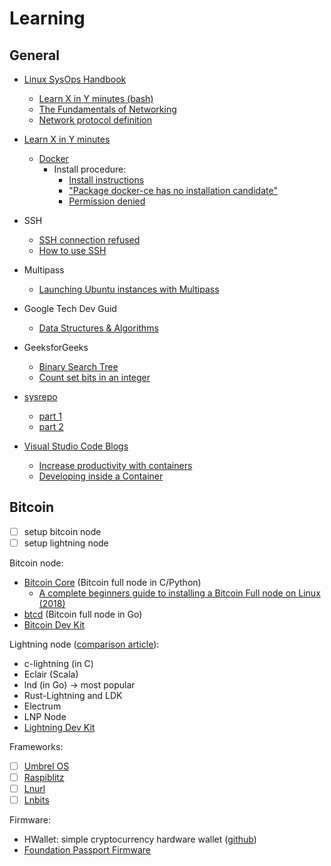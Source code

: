 # Learning

## General

- [Linux SysOps Handbook](https://abarrak.gitbook.io/linux-sysops-handbook)
  - [Learn X in Y minutes (bash)](https://learnxinyminutes.com/docs/bash/)
  - [The Fundamentals of Networking](https://www.ibm.com/cloud/learn/networking-a-complete-guide)
  - [Network protocol definition](https://www.cloudflare.com/learning/network-layer/what-is-a-protocol/)

- [Learn X in Y minutes](https://learnxinyminutes.com/)
  - [Docker](https://learnxinyminutes.com/docs/docker/)
    - Install procedure:
      - [Install instructions](https://docs.docker.com/engine/install/ubuntu/)
      - ["Package docker-ce has no installation candidate"](https://askubuntu.com/questions/1030179/package-docker-ce-has-no-installation-candidate-in-18-04)
      - [Permission denied](https://www.digitalocean.com/community/questions/how-to-fix-docker-got-permission-denied-while-trying-to-connect-to-the-docker-daemon-socket)

- SSH
  - [SSH connection refused](https://phoenixnap.com/kb/ssh-connection-refused)
  - [How to use SSH](https://phoenixnap.com/kb/ssh-to-connect-to-remote-server-linux-or-windows#htoc-how-to-install-an-openssh-server)

- Multipass
  - [Launching Ubuntu instances with Multipass](https://www.youtube.com/watch?v=Z91l6ZdQjhI)

- Google Tech Dev Guid
  - [Data Structures & Algorithms](https://techdevguide.withgoogle.com/paths/data-structures-and-algorithms/)

- GeeksforGeeks
  - [Binary Search Tree](https://www.geeksforgeeks.org/binary-search-tree-data-structure/)
  - [Count set bits in an integer](https://www.geeksforgeeks.org/count-set-bits-in-an-integer/)

- [sysrepo](https://netopeer.liberouter.org/doc/sysrepo/master/html/index.html#about)
  - [part 1](https://www.youtube.com/watch?v=AdIcYrz3AjU)
  - [part 2](https://www.youtube.com/watch?v=YZkt2mXVVrI) 

- [Visual Studio Code Blogs](https://code.visualstudio.com/blogs/2022/04/04/increase-productivity-with-containers)
  - [Increase productivity with containers](https://code.visualstudio.com/blogs/2022/04/04/increase-productivity-with-containers)
  - [Developing inside a Container](https://code.visualstudio.com/docs/remote/containers)

## Bitcoin

- [ ] setup bitcoin node
- [ ] setup lightning node

Bitcoin node:

- [Bitcoin Core](https://github.com/bitcoin/bitcoin) (Bitcoin full node in C/Python)
  - [A complete beginners guide to installing a Bitcoin Full node on Linux (2018)](https://hackernoon.com/a-complete-beginners-guide-to-installing-a-bitcoin-full-node-on-linux-2018-edition-cb8e384479ea)
- [btcd](https://github.com/btcsuite/btcd) (Bitcoin full node in Go)
- [Bitcoin Dev Kit](https://bitcoindevkit.org/)

Lightning node ([comparison article](https://medium.com/@fulgur.ventures/an-overview-of-lightning-network-implementations-d670255a6cfa)):

- c-lightning (in C)
- Eclair (Scala)
- lnd (in Go) -> most popular
- Rust-Lightning and LDK
- Electrum
- LNP Node
- [Lightning Dev Kit](https://lightningdevkit.org/)

Frameworks:

- [ ] [Umbrel OS](https://github.com/getumbrel/umbrel-os)
- [ ] [Raspiblitz](https://github.com/rootzoll/raspiblitz)
- [ ] [Lnurl](https://github.com/fiatjaf/lnurl-rfc)
- [ ] [Lnbits](https://github.com/lnbits/lnbits-legend)

Firmware:

- HWallet: simple cryptocurrency hardware wallet ([github](https://conference.hitb.org/hitbsecconf2018dxb/materials/D2%20COMMSEC%20-%20HWallet%20-%20The%20Simple%20Cryptocurrency%20Hardware%20Wallet%20-%20Nemanja%20Nikodijevic.pdf))
- [Foundation Passport Firmware](https://github.com/Foundation-Devices/passport-firmware)



